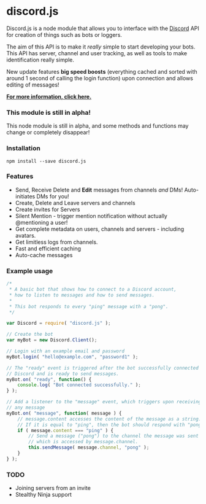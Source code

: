 # discord.js
Discord.js is a node module that allows you to interface with the [Discord](https://discordapp.com/) API for creation of things such as bots or loggers.

The aim of this API is to make it *really* simple to start developing your bots. This API has server, channel and user tracking, as well as tools to make identification really simple.

New update features **big speed boosts** (everything cached and sorted with around 1 second of calling the login function) upon connection and allows editing of messages!

**[For more information, click here.](https://github.com/hydrabolt/discord.js/wiki)**

### This module is still in alpha!

This node module is still in alpha, and some methods and functions may change or completely disappear!

### Installation
``npm install --save discord.js``

### Features

* Send, Receive Delete and **Edit** messages from channels _and_ DMs! Auto-initiates DMs for you!
* Create, Delete and Leave servers and channels
* Create invites for Servers
* Silent Mention - trigger mention notification without actually @mentioning a user!
* Get complete metadata on users, channels and servers - including avatars.
* Get limitless logs from channels.
* Fast and efficient caching
* Auto-cache messages

### Example usage
```js
/*
 * A basic bot that shows how to connect to a Discord account,
 * how to listen to messages and how to send messages.
 *
 * This bot responds to every "ping" message with a "pong".
 */

var Discord = require( "discord.js" );

// Create the bot
var myBot = new Discord.Client();

// Login with an example email and password
myBot.login( "hello@example.com", "password1" );

// The "ready" event is triggered after the bot successfully connected to
// Discord and is ready to send messages.
myBot.on( "ready", function() {
	console.log( "Bot connected successfully." );
} );

// Add a listener to the "message" event, which triggers upon receiving
// any message
myBot.on( "message", function( message ) {
	// message.content accesses the content of the message as a string.
	// If it is equal to "ping", then the bot should respond with "pong".
	if ( message.content === "ping" ) {
		// Send a message ("pong") to the channel the message was sent in,
		// which is accessed by message.channel.
		this.sendMessage( message.channel, "pong" );
	}
} );
```
### TODO
* Joining servers from an invite
* Stealthy Ninja support
